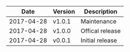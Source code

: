 | Date        | Version | Description |
| ----------- | ------- | ----------- |
| 2017-04-28  | v1.0.1  | Maintenance |
| 2017-04-28  | v1.0.0  | Offical release |
| 2017-04-28  | v0.0.1  | Initial release |

